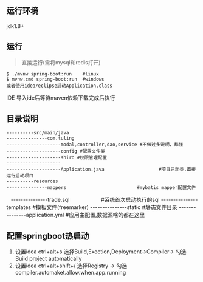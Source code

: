 ## 运行环境
jdk1.8+

## 运行
>直接运行(需将mysql和redis打开)
    
    $ ./mvnw spring-boot:run    #linux
    $ mvnw.cmd spring-boot:run  #windows
    或者使用idea/eclipse启动Application.class
    
    
IDE 导入ide后等待maven依赖下载完成后执行

## 目录说明
    ----------src/main/java
    ---------------com.tuling
    --------------------modal,controller,dao,service #不做过多说明，都懂
    --------------------config #配置文件类
    --------------------shiro #权限管理配置
    --------------------
    --------------------Application.java                    #项目启动类,直接运行启动项目
    ----------resources
    ---------------mappers                          #mybatis mapper配置文件
    ---------------trade.sql                        #系统首次启动执行的sql
    ---------------templates                        #模板文件(freemarker)
    ---------------static                           #静态文件目录
    ---------------application.yml                  #应用主配置,数据源啥的都在这里

## 配置springboot热启动
1. 设置idea ctrl+alt+s 选择Build,Exection,Deployment->Compiler-> 勾选Build project automatically
2. 设置idea ctrl+alt+shift+/  选择Registry -> 勾选compiler.automaket.allow.when.app.running

